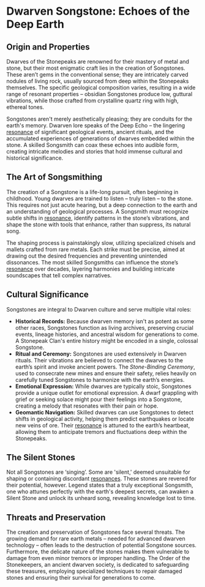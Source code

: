 # Dwarven Songstone: Echoes of the Deep Earth

## Origin and Properties

Dwarves of the Stonepeaks are renowned for their mastery of metal and stone, but their most enigmatic craft lies in the creation of Songstones. These aren’t gems in the conventional sense; they are intricately carved nodules of living rock, usually sourced from deep within the Stonepeaks themselves. The specific geological composition varies, resulting in a wide range of resonant properties – obsidian Songstones produce low, guttural vibrations, while those crafted from crystalline quartz ring with high, ethereal tones.

Songstones aren't merely aesthetically pleasing; they are conduits for the earth's memory. Dwarven lore speaks of the Deep Echo – the lingering [resonance](/generated/resonance/resonance.md) of significant geological events, ancient rituals, and the accumulated experiences of generations of dwarves embedded within the stone. A skilled Songsmith can coax these echoes into audible form, creating intricate melodies and stories that hold immense cultural and historical significance.

## The Art of Songsmithing

The creation of a Songstone is a life-long pursuit, often beginning in childhood. Young dwarves are trained to listen – truly listen – to the stone. This requires not just acute hearing, but a deep connection to the earth and an understanding of geological processes. A Songsmith must recognize subtle shifts in [resonance](/generated/resonance/resonance.md), identify patterns in the stone’s vibrations, and shape the stone with tools that enhance, rather than suppress, its natural song.

The shaping process is painstakingly slow, utilizing specialized chisels and mallets crafted from rare metals. Each strike must be precise, aimed at drawing out the desired frequencies and preventing unintended dissonances. The most skilled Songsmiths can influence the stone’s [resonance](/generated/resonance/resonance.md) over decades, layering harmonies and building intricate soundscapes that tell complex narratives.

## Cultural Significance

Songstones are integral to Dwarven culture and serve multiple vital roles:

*   **Historical Records:**  Because dwarven memory isn't as potent as some other races, Songstones function as living archives, preserving crucial events, lineage histories, and ancestral wisdom for generations to come. A Stonepeak Clan's entire history might be encoded in a single, colossal Songstone.
*   **Ritual and Ceremony:** Songstones are used extensively in Dwarven rituals.  Their vibrations are believed to connect the dwarves to the earth’s spirit and invoke ancient powers.  The *Stone-Binding Ceremony*, used to consecrate new mines and ensure their safety, relies heavily on carefully tuned Songstones to harmonize with the earth’s energies.
*   **Emotional Expression:**  While dwarves are typically stoic, Songstones provide a unique outlet for emotional expression.  A dwarf grappling with grief or seeking solace might pour their feelings into a Songstone, creating a melody that resonates with their pain or hope.
*   **Geomantic Navigation:** Skilled dwarves can use Songstones to detect shifts in geological activity, helping them predict earthquakes or locate new veins of ore. Their [resonance](/generated/resonance/resonance.md) is attuned to the earth’s heartbeat, allowing them to anticipate tremors and fluctuations deep within the Stonepeaks.

## The Silent Stones

Not all Songstones are ‘singing’. Some are 'silent,' deemed unsuitable for shaping or containing discordant [resonances](/generated/resonance/resonance.md). These stones are revered for their potential, however. Legend states that a truly exceptional Songsmith, one who attunes perfectly with the earth's deepest secrets, can awaken a Silent Stone and unlock its unheard song, revealing knowledge lost to time.

## Threats and Preservation

The creation and preservation of Songstones face several threats. The growing demand for rare earth metals – needed for advanced dwarven technology – often leads to the destruction of potential Songstone sources. Furthermore, the delicate nature of the stones makes them vulnerable to damage from even minor tremors or improper handling.  The Order of the Stonekeepers, an ancient dwarven society, is dedicated to safeguarding these treasures, employing specialized techniques to repair damaged stones and ensuring their survival for generations to come.
